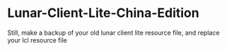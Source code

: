 # Lunar-Client-Lite-China-Edition

Still, make a backup of your old lunar client lite resource file, and replace your lcl resource file
